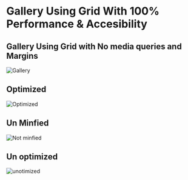 # Gallery Using Grid With 100% Performance & Accesibility


## Gallery Using Grid with No media queries and Margins

![Gallery](https://raw.githubusercontent.com/saigowthamr/Gallery-using-Grid/master/screenshots/gallery.png)

## Optimized

![Optimized](https://raw.githubusercontent.com/saigowthamr/Gallery-using-Grid/master/screenshots/optimized.png)


## Un Minfied

![Not minfied](https://raw.githubusercontent.com/saigowthamr/Gallery-using-Grid/master/screenshots/not%20minified.png)


## Un optimized

![unotimized](https://raw.githubusercontent.com/saigowthamr/Gallery-using-Grid/master/screenshots/unoptimized.png)